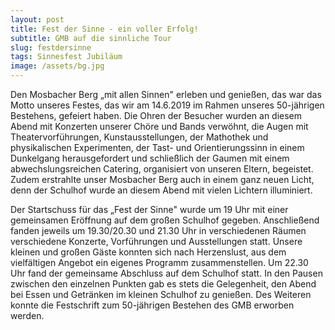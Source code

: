 ```yaml
---
layout: post
title: Fest der Sinne - ein voller Erfolg!
subtitle: GMB auf die sinnliche Tour
slug: festdersinne
tags: Sinnesfest Jubiläum
image: /assets/bg.jpg
---
```


Den Mosbacher Berg „mit allen Sinnen" erleben und genießen, das war das Motto unseres Festes, das wir am 14.6.2019 im Rahmen unseres 50-jährigen Bestehens, gefeiert haben. Die Ohren der Besucher wurden an diesem Abend mit Konzerten unserer Chöre und Bands verwöhnt, die Augen mit Theatervorführungen, Kunstausstellungen, der Mathothek und physikalischen Experimenten, der Tast- und Orientierungssinn in einem Dunkelgang herausgefordert und schließlich der Gaumen mit einem abwechslungsreichen Catering, organisiert von unseren Eltern, begeistet. Zudem erstrahlte unser Mosbacher Berg auch in einem ganz neuen Licht, denn der Schulhof wurde an diesem Abend mit vielen Lichtern illuminiert.

<!--break-->

Der Startschuss für das „Fest der Sinne" wurde um 19 Uhr mit einer gemeinsamen Eröffnung auf dem großen Schulhof gegeben. Anschließend fanden jeweils um 19.30/20.30 und 21.30 Uhr in verschiedenen Räumen verschiedene Konzerte, Vorführungen und Ausstellungen statt. Unsere kleinen und großen Gäste konnten sich nach Herzenslust, aus dem vielfältigen Angebot ein eigenes Programm zusammenstellen. Um 22.30 Uhr fand der gemeinsame Abschluss auf dem Schulhof statt. In den Pausen zwischen den einzelnen Punkten gab es stets die Gelegenheit, den Abend bei Essen und Getränken im kleinen Schulhof zu genießen. Des Weiteren konnte die Festschrift zum 50-jährigen Bestehen des GMB erworben werden.
